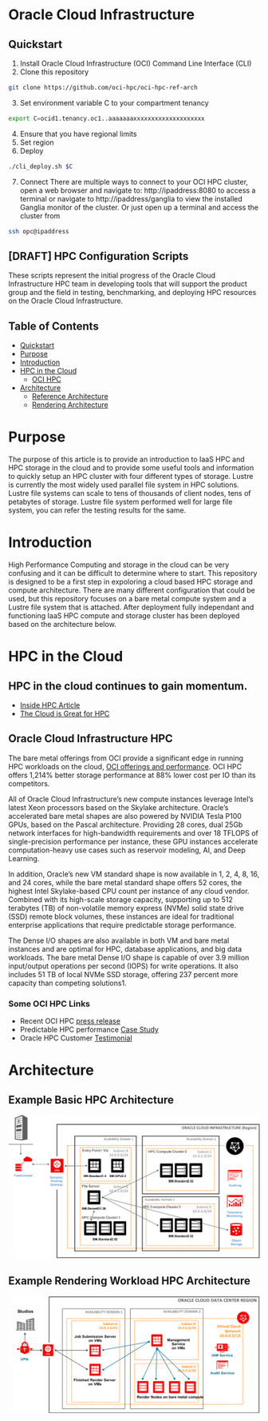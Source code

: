 # Oracle Cloud Infrastructure 
## Quickstart ##
1)  Install Oracle Cloud Infrastructure (OCI) Command Line Interface (CLI)
2) Clone this repository
```bash
git clone https://github.com/oci-hpc/oci-hpc-ref-arch
```
3) Set environment variable C to your compartment tenancy
```bash
export C=ocid1.tenancy.oc1..aaaaaaaxxxxxxxxxxxxxxxxxxxx
```
4) Ensure that you have regional limits
5) Set region
6) Deploy
```bash
./cli_deploy.sh $C
```
7) Connect
There are multiple ways to connect to your OCI HPC cluster, open a web browser and navigate to: http://ipaddress:8080 to access a terminal or navigate to http://ipaddress/ganglia to view the installed Ganglia monitor of the cluster. Or just open up a terminal and access the cluster from 
```bash
ssh opc@ipaddress
```

## [DRAFT] HPC Configuration Scripts ##
These scripts represent the initial progress of the Oracle Cloud Infrastructure HPC team in developing tools that will support the product group and the field in testing, benchmarking, and deploying HPC resources on the Oracle Cloud Infrastructure.

## Table of Contents
* [Quickstart](#quickstart)
* [Purpose](#purpose)
* [Introduction](#introduction)
* [HPC in the Cloud](#hpc-in-the-cloud)
  * [OCI HPC](#oracle-cloud-infrastructure-hpc)
* [Architecture](#architecture)
  * [Reference Architecture](#example-basic-hpc-architecture)
  * [Rendering Architecture](#example-rendering-workload-hpc-architecture)

# Purpose
The purpose of this article is to provide an introduction to IaaS HPC and HPC storage in the cloud and to provide some useful tools and information to quickly setup an HPC cluster with four different types of storage. Lustre is currently the most widely used parallel file system in HPC solutions. Lustre file systems can scale to tens of thousands of client nodes, tens of petabytes of storage. Lustre file system performed well for large file system, you can refer the testing results for the same.

# Introduction
High Performance Computing and storage in the cloud can be very confusing and it can be difficult to determine where to start. This repository is designed to be a first step in expoloring a cloud based HPC storage and compute architecture. There are many different configuration that could be used, but this repository focuses on a bare metal compute system and a Lustre file system that is attached. After deployment fully independant and functioning IaaS HPC compute and storage cluster has been deployed based on the architecture below.

# HPC in the Cloud
## HPC in the cloud continues to gain momentum.
- [Inside HPC Article](https://insidehpc.com/2017/03/long-rise-hpc-cloud/)
- [The Cloud is Great for HPC](https://www.theregister.co.uk/2017/06/16/the_cloud_is_great_for_hpc_discuss/)

## Oracle Cloud Infrastructure HPC
The bare metal offerings from OCI provide a significant edge in running HPC workloads on the cloud, [OCI offerings and performance](https://blogs.oracle.com/cloud-infrastructure/high-performance-computing-with-oracle-bare-metal-cloud-compute-service). OCI HPC offers 1,214% better storage performance at 88% lower cost per IO than its competitors.

All of Oracle Cloud Infrastructure’s new compute instances leverage Intel’s latest Xeon processors based on the Skylake architecture. Oracle’s accelerated bare metal shapes are also powered by NVIDIA Tesla P100 GPUs, based on the Pascal architecture. Providing 28 cores, dual 25Gb network interfaces for high-bandwidth requirements and over 18 TFLOPS of single-precision performance per instance, these GPU instances accelerate computation-heavy use cases such as reservoir modeling, AI, and Deep Learning.

In addition, Oracle’s new VM standard shape is now available in 1, 2, 4, 8, 16, and 24 cores, while the bare metal standard shape offers 52 cores, the highest Intel Skylake-based CPU count per instance of any cloud vendor. Combined with its high-scale storage capacity, supporting up to 512 terabytes (TB) of non-volatile memory express (NVMe) solid state drive (SSD) remote block volumes, these instances are ideal for traditional enterprise applications that require predictable storage performance.

The Dense I/O shapes are also available in both VM and bare metal instances and are optimal for HPC, database applications, and big data workloads. The bare metal Dense I/O shape is capable of over 3.9 million input/output operations per second (IOPS) for write operations. It also includes 51 TB of local NVMe SSD storage, offering 237 percent more capacity than competing solutions1.

### Some OCI HPC Links
- Recent OCI HPC [press release](https://www.oracle.com/corporate/pressrelease/oracle-infrastructure-delivers-ai-performance-value-11162017.html)
- Predictable HPC performance [Case Study](https://cloud.oracle.com/opc/paas/datasheets/Zenotech_customer_case_study_final.pdf)
- Oracle HPC Customer [Testimonial](https://video.oracle.com/detail/videos/most-recent/video/5670450923001/zenotech-finds-oci-simple-fast-and-scalable?autoStart=true)

		
# Architecture
## Example Basic HPC Architecture
![alt text](images/HPC_architecture1.png)

## Example Rendering Workload HPC Architecture
![alt text](images/HPC_architecture_rendering.png)

